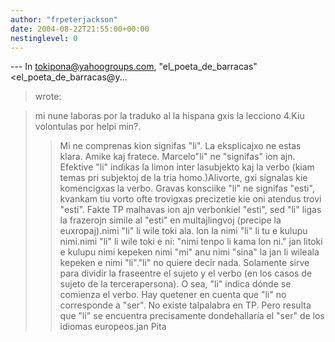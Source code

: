```yaml
---
author: "frpeterjackson"
date: 2004-08-22T21:55:00+00:00
nestinglevel: 0
---
```

\---
 In [tokipona@yahoogroups.com](mailto://tokipona@yahoogroups.com), "el\_poeta\_de\_barracas"<el\_poeta\_de\_barracas@y...
> wrote:

> mi nune laboras por la traduko al la hispana gxis la lecciono 4.Kiu
> volontulas por helpi min?.
>> Mi ne comprenas kion signifas "li". La eksplicajxo ne estas klara.
>> Amike kaj fratece.
>> Marcelo"li" ne "signifas" ion ajn. Efektive "li" indikas la limon inter lasubjekto kaj la verbo (kiam temas pri subjektoj de la tria homo.)Alivorte, gxi signalas kie komencigxas la verbo. Gravas konsciike "li" ne signifas "esti", kvankam tiu vorto ofte trovigxas precizetie kie oni atendus trovi "esti". Fakte TP malhavas ion ajn verbonkiel "esti", sed "li" ligas la frazerojn simile al "esti" en multajlingvoj (precipe la euxropaj).nimi "li" li wile toki ala. lon la nimi "li" li tu e kulupu nimi.nimi "li" li wile toki e ni: "nimi tenpo li kama lon ni." jan litoki e kulupu nimi kepeken nimi "mi" anu nimi "sina" la jan li wileala kepeken e nimi "li"."li" no quiere decir nada. Solamente sirve para dividir la fraseentre el sujeto y el verbo (en los casos de sujeto de la tercerapersona). O sea, "li" indica dónde se comienza el verbo. Hay quetener en cuenta que "li" no corresponde a "ser". No existe talpalabra en TP. Pero resulta que "li" se encuentra precisamente dondehallaría el "ser" de los idiomas europeos.jan Pita